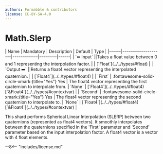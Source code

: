 ```yaml
---
authors: Formabble & contributors
license: CC-BY-SA-4.0
---
```



# Math.Slerp

<div class="sh-parameters" markdown="1">
| Name | Mandatory | Description | Default | Type |
|------|---------------------|-------------|---------|------|
| `⬅️ Input` ||Takes a float value between 0 and 1 representing the interpolation factor. | | [`Float`](../../types/#float) |
| `Output ➡️` ||Returns a float4 vector representing the interpolated quaternion. | | [`Float4`](../../types/#float4) |
| `First` | :fontawesome-solid-circle-xmark:{title="Yes"} Yes  | The float4 vector representing the first quaternion to interpolate from. | `None` | [`Float4`](../../types/#float4)[`&Float4`](../../types/#contextvar) |
| `Second` | :fontawesome-solid-circle-xmark:{title="Yes"} Yes  | The float4 vector representing the second quaternion to interpolate to. | `None` | [`Float4`](../../types/#float4)[`&Float4`](../../types/#contextvar) |

</div>

This shard performs Spherical Linear Interpolation (SLERP) between two quaternions (represented as float4 vectors). It smoothly interpolates between the quaternions specified in the 'First' parameter and 'Second' parameter based on the input interpolation factor. A float4 vector is a vector with 4 float elements.

--8<-- "includes/license.md"

